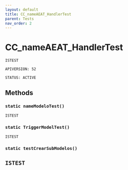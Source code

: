 ```yaml
---
layout: default
title: CC_nameAEAT_HandlerTest
parent: Tests
nav_order: 2
---
```


# CC_nameAEAT_HandlerTest

`ISTEST`

`APIVERSION: 52`

`STATUS: ACTIVE`

## Methods

### `static nameModeloTest()`

`ISTEST`

### `static TriggerModelTest()`

`ISTEST`

### `static testCrearSubModelos()`

## `ISTEST`
